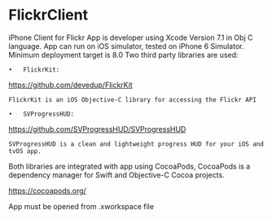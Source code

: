 # FlickrClient
iPhone Client for Flickr 
App is developer using Xcode Version 7.1  in Obj C language.
App can run on iOS simulator, tested on iPhone 6 Simulator.
Minimum deployment target is 8.0
Two third party libraries are used:

	•	FlickrKit: 
	
https://github.com/devedup/FlickrKit
		
	FlickrKit is an iOS Objective-C library for accessing the Flickr API 

	•	SVProgressHUD: 
	
https://github.com/SVProgressHUD/SVProgressHUD
	
	SVProgressHUD is a clean and lightweight progress HUD for your iOS and tvOS app.

Both libraries are integrated with app using CocoaPods, CocoaPods is a dependency manager for Swift and Objective-C Cocoa projects.

https://cocoapods.org/ 

App must be opened from .xworkspace file
